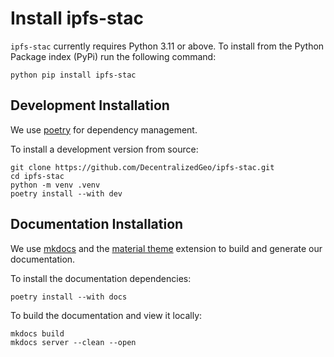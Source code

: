 # Install ipfs-stac

`ipfs-stac` currently requires Python 3.11 or above. To install from the Python Package index (PyPi) run the following command:

```shell
python pip install ipfs-stac
```

## Development Installation

We use <a href="https://python-poetry.org/docs/#installation" target="_blank">poetry</a> for dependency management.

To install a development version from source:

```shell
git clone https://github.com/DecentralizedGeo/ipfs-stac.git
cd ipfs-stac
python -m venv .venv
poetry install --with dev
```

## Documentation Installation

We use <a href="https://www.mkdocs.org/" target="_blank">mkdocs</a> and the <a href="https://squidfunk.github.io/mkdocs-material/" target="_blank">material theme</a> extension to build and generate our documentation.

To install the documentation dependencies:

```shell
poetry install --with docs
```

To build the documentation and view it locally:

```shell
mkdocs build
mkdocs server --clean --open
```
